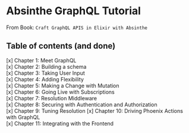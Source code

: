 # Absinthe GraphQL Tutorial  

From Book: `Craft GraphQL APIS in Elixir with Absinthe`  

## Table of contents (and done)  
[x] Chapter 1: Meet GraphQL  
[x] Chapter 2: Building a schema  
[x] Chapter 3: Taking User Input  
[x] Chapter 4: Adding Flexibility  
[x] Chapter 5: Making a Change with Mutation  
[x] Chapter 6: Going Live with Subscriptions  
[x] Chapter 7: Resolution Middleware  
[x] Chapter 8: Securing with Authentication and Authorization  
[x] Chapter 9: Tuning Resolution 
[x] Chapter 10: Driving Phoenix Actions with GraphQL  
[x] Chapter 11: Integrating with the Frontend  